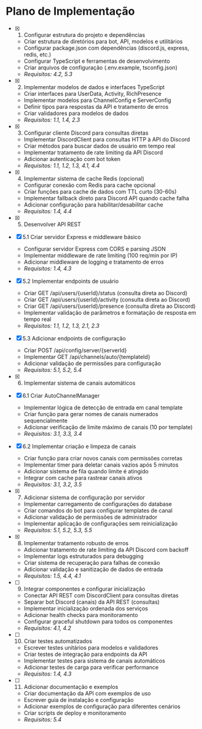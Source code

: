 # Plano de Implementação

- [x] 1. Configurar estrutura do projeto e dependências

  - Criar estrutura de diretórios para bot, API, modelos e utilitários
  - Configurar package.json com dependências (discord.js, express, redis, etc.)
  - Configurar TypeScript e ferramentas de desenvolvimento
  - Criar arquivos de configuração (.env.example, tsconfig.json)
  - _Requisitos: 4.2, 5.3_

- [x] 2. Implementar modelos de dados e interfaces TypeScript

  - Criar interfaces para UserData, Activity, RichPresence
  - Implementar modelos para ChannelConfig e ServerConfig
  - Definir tipos para respostas da API e tratamento de erros
  - Criar validadores para modelos de dados
  - _Requisitos: 1.1, 1.4, 2.3_

- [x] 3. Configurar cliente Discord para consultas diretas






  - Implementar DiscordClient para consultas HTTP à API do Discord
  - Criar métodos para buscar dados de usuário em tempo real
  - Implementar tratamento de rate limiting da API Discord
  - Adicionar autenticação com bot token
  - _Requisitos: 1.1, 1.2, 1.3, 4.1, 4.4_

- [x] 4. Implementar sistema de cache Redis (opcional)






  - Configurar conexão com Redis para cache opcional
  - Criar funções para cache de dados com TTL curto (30-60s)
  - Implementar fallback direto para Discord API quando cache falha
  - Adicionar configuração para habilitar/desabilitar cache
  - _Requisitos: 1.4, 4.4_

- [x] 5. Desenvolver API REST




- [x] 5.1 Criar servidor Express e middleware básico



  - Configurar servidor Express com CORS e parsing JSON
  - Implementar middleware de rate limiting (100 req/min por IP)
  - Adicionar middleware de logging e tratamento de erros
  - _Requisitos: 1.4, 4.3_

- [x] 5.2 Implementar endpoints de usuário



  - Criar GET /api/users/{userId}/status (consulta direta ao Discord)
  - Criar GET /api/users/{userId}/activity (consulta direta ao Discord)
  - Criar GET /api/users/{userId}/presence (consulta direta ao Discord)
  - Implementar validação de parâmetros e formatação de resposta em tempo real
  - _Requisitos: 1.1, 1.2, 1.3, 2.1, 2.3_

- [x] 5.3 Adicionar endpoints de configuração



  - Criar POST /api/config/server/{serverId}
  - Implementar GET /api/channels/auto/{templateId}
  - Adicionar validação de permissões para configuração
  - _Requisitos: 5.1, 5.2, 5.4_

- [x] 6. Implementar sistema de canais automáticos




- [x] 6.1 Criar AutoChannelManager



  - Implementar lógica de detecção de entrada em canal template
  - Criar função para gerar nomes de canais numerados sequencialmente
  - Adicionar verificação de limite máximo de canais (10 por template)
  - _Requisitos: 3.1, 3.3, 3.4_

- [x] 6.2 Implementar criação e limpeza de canais



  - Criar função para criar novos canais com permissões corretas
  - Implementar timer para deletar canais vazios após 5 minutos
  - Adicionar sistema de fila quando limite é atingido
  - Integrar com cache para rastrear canais ativos
  - _Requisitos: 3.1, 3.2, 3.5_

- [x] 7. Adicionar sistema de configuração por servidor






  - Implementar carregamento de configurações do database
  - Criar comandos do bot para configurar templates de canal
  - Adicionar validação de permissões de administrador
  - Implementar aplicação de configurações sem reinicialização
  - _Requisitos: 5.1, 5.2, 5.3, 5.5_

- [x] 8. Implementar tratamento robusto de erros






  - Adicionar tratamento de rate limiting da API Discord com backoff
  - Implementar logs estruturados para debugging
  - Criar sistema de recuperação para falhas de conexão
  - Adicionar validação e sanitização de dados de entrada
  - _Requisitos: 1.5, 4.4, 4.1_

- [ ] 9. Integrar componentes e configurar inicialização

  - Conectar API REST com DiscordClient para consultas diretas
  - Separar bot Discord (canais) da API REST (consultas)
  - Implementar inicialização ordenada dos serviços
  - Adicionar health checks para monitoramento
  - Configurar graceful shutdown para todos os componentes
  - _Requisitos: 4.1, 4.2_

- [ ] 10. Criar testes automatizados

  - Escrever testes unitários para modelos e validadores
  - Criar testes de integração para endpoints da API
  - Implementar testes para sistema de canais automáticos
  - Adicionar testes de carga para verificar performance
  - _Requisitos: 1.4, 4.3_

- [ ] 11. Adicionar documentação e exemplos
  - Criar documentação da API com exemplos de uso
  - Escrever guia de instalação e configuração
  - Adicionar exemplos de configuração para diferentes cenários
  - Criar scripts de deploy e monitoramento
  - _Requisitos: 5.4_
